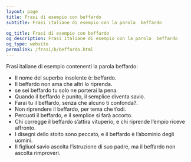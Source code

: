 ```yaml
---
layout: page
title: Frasi di esempio con beffardo 
subtitle: Frasi italiane di esempio con la parola  beffardo

og_title: Frasi di esempio con beffardo 
og_description: Frasi italiane di esempio con la parola  beffardo
og_type: website
permalink: /frasi/b/beffardo.html
---
```


Frasi italiane di esempio contenenti la parola beffardo:


- Il nome del superbo insolente è: beffardo.
- Il beffardo non ama che altri lo riprenda.
- se sei beffardo tu solo ne porterai la pena.
- Quando il beffardo è punito, il semplice diventa savio.
- Farai tu il beffardo, senza che alcuno ti confonda?.
- Non riprendere il beffardo, per tema che t’odi.
- Percuoti il beffardo, e il semplice si farà accorto.
- Chi corregge il beffardo s’attira vituperio, e chi riprende l’empio riceve affronto.
- I disegni dello stolto sono peccato, e il beffardo è l’abominio degli uomini.
- Il figliuol savio ascolta l’istruzione di suo padre, ma il beffardo non ascolta rimproveri.
